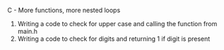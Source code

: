 C - More functions, more nested loops
1. Writing a code to check for upper case and calling the function from main.h
2. Writing a code to check for digits and returning 1 if digit is present  
